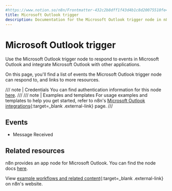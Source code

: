 ```yaml
---
#https://www.notion.so/n8n/Frontmatter-432c2b8dff1f43d4b1c8d20075510fe4
title: Microsoft Outlook trigger
description: Documentation for the Microsoft Outlook trigger node in n8n, a workflow automation platform. Includes details of operations and configuration, and links to examples and credentials information.
---
```


# Microsoft Outlook trigger

Use the Microsoft Outlook trigger node to respond to events in Microsoft Outlook and integrate Microsoft Outlook with other applications.

On this page, you'll find a list of events the Microsoft Outlook trigger node can respond to, and links to more resources.

///  note  | Credentials
You can find authentication information for this node [here](/integrations/builtin/credentials/microsoft/).
///
///  note  | Examples and templates
For usage examples and templates to help you get started, refer to n8n's [Microsoft Outlook integrations](https://n8n.io/integrations/_Name_/){:target=_blank .external-link} page.
///
## Events

* Message Received

## Related resources

n8n provides an app node for Microsoft Outlook. You can find the node docs [here](/integrations/builtin/app-nodes/n8n-nodes-base.microsoftoutlook/).

View [example workflows and related content](https://n8n.io/integrations/_Name_/){:target=_blank .external-link} on n8n's website.

